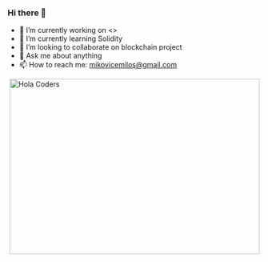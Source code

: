 ### Hi there 👋

- 🔭 I’m currently working on <>
- 🌱 I’m currently learning Solidity
- 👯 I’m looking to collaborate on blockchain project
- 💬 Ask me about anything
- 📫 How to reach me: mikovicemilos@gmail.com

<img align="right" src="https://cdn.dribbble.com/users/371838/screenshots/4796660/media/cb42090285eb2da3328b0b2506663667.gif" alt="Hola Coders" width="500" height="350"/> 
